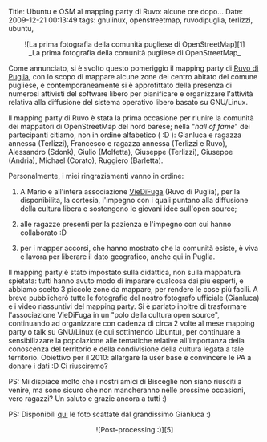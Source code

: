 Title: Ubuntu e OSM al mapping party di Ruvo: alcune ore dopo...
Date:  2009-12-21 00:13:49
tags: gnulinux, openstreetmap, ruvodipuglia, terlizzi, ubuntu,

<center>![La prima fotografia della comunità pugliese di OpenStreetMap][1]<br>_La prima fotografia della comunità pugliese di OpenStreetMap_</center>


Come annunciato, si è svolto questo pomeriggio il
mapping party di [Ruvo di Puglia][2], con lo scopo di mappare alcune zone del
centro abitato del comune pugliese, e contemporaneamente si è approfittato
della presenza di numerosi attivisti del software libero per pianificare e
organizzare l'attività relativa alla diffusione del sistema operativo libero
basato su GNU/Linux.


Il mapping party di Ruvo è stata la prima occasione per
riunire la comunità dei mappatori di OpenStreetMap del nord barese; nella
"_hall of fame_" dei partecipanti citiamo, non in ordine alfabetico ( :D ):
Gianluca e ragazza annessa (Terlizzi), Francesco e ragazza annessa (Terlizzi e
Ruvo), Alessandro (Sdonk), Giulio (Molfetta), Giuseppe (Terlizzi), Giuseppe
(Andria), Michael (Corato), Ruggiero (Barletta).


Personalmente, i miei
ringraziamenti vanno in ordine:

1. A Mario e all'intera associazione [VieDiFuga][3] (Ruvo di Puglia), per la disponibilita, la cortesia, l'impegno
con i quali puntano alla diffusione della cultura libera e sostengono le
giovani idee sull'open source;

2. alle ragazze presenti per la pazienza e
l'impegno con cui hanno collaborato :D

3. per i mapper accorsi, che hanno
mostrato che la comunità esiste, è viva e lavora per liberare il dato
geografico, anche qui in Puglia.


Il mapping party è stato impostato sulla
didattica, non sulla mappatura spietata: tutti hanno avuto modo di imparare
qualcosa dai più esperti, e abbiamo scelto 3 piccole zone da mappare, per
rendere le cose più facili. A breve pubblicherò tutte le fotografie del nostro
fotografo ufficiale (Gianluca) e i video riassuntivi del mapping party. Si è 
parlato inoltre di trasformare l'associazione VieDiFuga in un "polo della
cultura open source", continuando ad organizzare con cadenza di circa 2 volte
al mese mapping party o talk su GNU/Linux (e qui sottintendo Ubuntu), per
continuare a sensibilizzare la popolazione alle tematiche relative
all'importanza della conoscenza del territorio e della condivisione della
cultura legata a tale territorio. Obiettivo per il 2010: allargare la user
base e convincere le PA a donare i dati :D Ci riusciremo?


PS: Mi dispiace
molto che i nostri amici di Bisceglie non siano riusciti a venire, ma sono
sicuro che non mancheranno nelle prossime occasioni, vero ragazzi? Un saluto e
grazie ancora a tutti :)


PS: Disponibili [qui][4] le foto scattate dal
grandissimo Gianluca :)

<center>![Post-processing :)][5]</center>

   [1]: http://dl.dropbox.com/u/369614/blog/img_red/4205206003_3e74d74950_b.jpg

   [2]: http://osm.org/go/xc6fxkjb

   [3]: http://www.viedifuga.it/

   [4]: http://www.flickr.com/photos/gianlucadelucia/sets/72157622924536417/

   [5]: http://dl.dropbox.com/u/369614/blog/img_red/4205961538_3b810313c9_b.jpg
